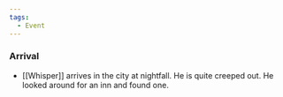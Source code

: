 ```yaml
---
tags:
  - Event
---
```

### Arrival
- [[Whisper]] arrives in the city at nightfall. He is quite creeped out. He looked around for an inn and found one. 